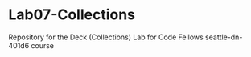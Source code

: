 # Lab07-Collections
Repository for the Deck (Collections) Lab for Code Fellows seattle-dn-401d6 course

